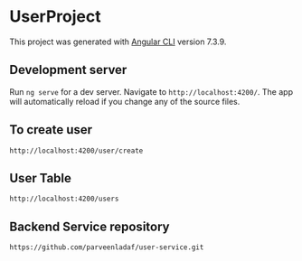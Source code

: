 # UserProject

This project was generated with [Angular CLI](https://github.com/angular/angular-cli) version 7.3.9.

## Development server

Run `ng serve` for a dev server. Navigate to `http://localhost:4200/`. The app will automatically reload if you change any of the source files.

## To create user 

`http://localhost:4200/user/create`

## User Table

`http://localhost:4200/users`

## Backend Service repository

`https://github.com/parveenladaf/user-service.git`
